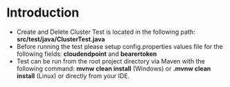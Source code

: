 # Introduction 
- Create and Delete Cluster Test is located in the following path: **src/test/java/ClusterTest.java**
- Before running the test please setup config.properties values file for the following fields: **cloudendpoint** and **bearertoken**
- Test can be run from the root project directory via Maven with the following command:
**mvnw clean install** (Windows) or **.mvnw clean install** (Linux) or directly from your IDE.